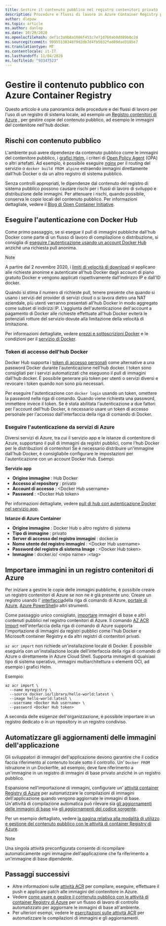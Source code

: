 ```yaml
---
title: Gestire il contenuto pubblico nel registro contenitori privato
description: Procedure e flussi di lavoro in Azure Container Registry per gestire le dipendenze da immagini pubbliche dall'hub Docker e da altri contenuti pubblici
author: dlepow
ms.topic: article
ms.author: danlep
ms.date: 10/29/2020
ms.openlocfilehash: def1c3a9b8a1086f453c7e71d766ab0dd89b0c2d
ms.sourcegitcommit: 99955130348f9d2db7d4fb5032fad89dad3185e7
ms.translationtype: MT
ms.contentlocale: it-IT
ms.lasthandoff: 11/04/2020
ms.locfileid: "93347523"
---
```

# <a name="manage-public-content-with-azure-container-registry"></a>Gestire il contenuto pubblico con Azure Container Registry

Questo articolo è una panoramica delle procedure e dei flussi di lavoro per l'uso di un registro di sistema locale, ad esempio un [Registro contenitori di Azure](container-registry-intro.md) , per gestire copie del contenuto pubblico, ad esempio le immagini del contenitore nell'hub docker. 


## <a name="risks-with-public-content"></a>Rischi con contenuto pubblico

L'ambiente può avere dipendenze da contenuto pubblico come le immagini del contenitore pubblico, i [grafici Helm](https://helm.sh/), i criteri di [Open Policy Agent](https://www.openpolicyagent.org/) (OPA) o altri artefatti. Ad esempio, è possibile eseguire [nginx](https://hub.docker.com/_/nginx) per il routing del servizio o `docker build FROM alpine` estraendo immagini direttamente dall'hub Docker o da un altro registro di sistema pubblico. 

Senza controlli appropriati, le dipendenze dal contenuto del registro di sistema pubblico possono causare rischi per i flussi di lavoro di sviluppo e distribuzione delle immagini. Per attenuare i rischi, quando possibile, conserva le copie locali del contenuto pubblico. Per informazioni dettagliate, vedere il [Blog di Open Container Initiative](https://opencontainers.org/posts/blog/2020-10-30-consuming-public-content/). 

## <a name="authenticate-with-docker-hub"></a>Eseguire l'autenticazione con Docker Hub

Come primo passaggio, se si esegue il pull di immagini pubbliche dall'hub Docker come parte di un flusso di lavoro di compilazione o distribuzione, si consiglia di [eseguire l'autenticazione usando un account Docker Hub](https://docs.docker.com/docker-hub/download-rate-limit/#how-do-i-authenticate-pull-requests) anziché una richiesta pull anonima.

> [!NOTE]
> A partire dal 2 novembre 2020, i [limiti di velocità di download](https://docs.docker.com/docker-hub/download-rate-limit) si applicano alle richieste anonime e autenticate all'hub Docker dagli account di piano gratuito Docker e vengono applicati rispettivamente dall'indirizzo IP e dall'ID docker. 
>
> Quando si stima il numero di richieste pull, tenere presente che quando si usano i servizi del provider di servizi cloud o si lavora dietro una NAT aziendale, più utenti verranno presentati all'hub Docker in modo aggregato come subset di indirizzi IP. L'aggiunta dell'autenticazione dell'account a pagamento di Docker alle richieste effettuate all'hub Docker eviterà le potenziali rotture del servizio dovute alla limitazione della velocità di limitazione.
>
> Per informazioni dettagliate, vedere [prezzi e sottoscrizioni Docker](https://www.docker.com/pricing) e le condizioni per il [servizio di Docker](https://www.docker.com/legal/docker-terms-service).

### <a name="docker-hub-access-token"></a>Token di accesso dell'hub Docker

Docker Hub supporta i [token di accesso personali](https://docs.docker.com/docker-hub/access-tokens/) come alternative a una password Docker durante l'autenticazione nell'hub docker. I token sono consigliati per i servizi automatizzati che eseguono il pull di immagini dall'hub docker. È possibile generare più token per utenti o servizi diversi e revocare i token quando non sono più necessari.

Per eseguire l'autenticazione con `docker login` usando un token, omettere la password nella riga di comando. Quando viene richiesta una password, immettere invece il token. Se è stata abilitata l'autenticazione a due fattori per l'account dell'hub Docker, è necessario usare un token di accesso personale per l'accesso dall'interfaccia della riga di comando di Docker.

### <a name="authenticate-from-azure-services"></a>Eseguire l'autenticazione da servizi di Azure

Diversi servizi di Azure, tra cui il servizio app e le istanze di contenitore di Azure, supportano il pull di immagini da registri pubblici, come l'hub Docker per le distribuzioni di contenitori Se è necessario distribuire un'immagine dall'hub Docker, è consigliabile configurare le impostazioni per l'autenticazione con un account Docker Hub. Esempi:

**Servizio app**

* **Origine immagine** : Hub Docker
* **Accesso al repository** : privato
* **Account di accesso** : \<Docker Hub username>
* **Password** : \<Docker Hub token>

Per informazioni dettagliate, vedere [pull di hub con autenticazione Docker nel servizio app](https://azure.github.io/AppService/2020/10/15/Docker-Hub-authenticated-pulls-on-App-Service.html).

**Istanze di Azure Container**

* **Origine immagine** : Docker Hub o altro registro di sistema
* **Tipo di immagine** : privato
* **Server di accesso del registro immagini** : docker.io
* **Nome utente del registro immagini** : \<Docker Hub username>
* **Password del registro di sistema Image** : \<Docker Hub token>
* **Immagine** : docker.io/ \<repo name\> :\<tag>

## <a name="import-images-to-an-azure-container-registry"></a>Importare immagini in un registro contenitori di Azure
 
Per iniziare a gestire le copie delle immagini pubbliche, è possibile creare un registro contenitori di Azure se non ne è già presente uno. Creare un registro usando l' [interfaccia](container-registry-get-started-azure-cli.md)della riga di comando di Azure, [portale di Azure](container-registry-get-started-portal.md), [Azure PowerShell](container-registry-get-started-powershell.md)o altri strumenti. 

Come passaggio unico consigliato, [importare](container-registry-import-images.md) immagini di base e altri contenuti pubblici nel registro contenitori di Azure. Il comando [AZ ACR Import](/cli/azure/acr#az_acr_import) nell'interfaccia della riga di comando di Azure supporta l'importazione di immagini da registri pubblici come l'hub Docker e Microsoft container Registry e da altri registri di contenitori privati. 

`az acr import` non richiede un'installazione locale di Docker. È possibile eseguirla con un'installazione locale dell'interfaccia della riga di comando di Azure o direttamente in Azure Cloud Shell. Supporta immagini di qualsiasi tipo di sistema operativo, immagini multiarchitettura o elementi OCI, ad esempio i grafici Helm.

Esempio:

```azurecli-interactive
az acr import \
  --name myregistry \
  --source docker.io/library/hello-world:latest \
  --image hello-world:latest \
  --username <Docker Hub username> \
  --password <Docker Hub token>
```

A seconda delle esigenze dell'organizzazione, è possibile importare in un registro dedicato o in un repository in un registro condiviso.

## <a name="automate-application-image-updates"></a>Automatizzare gli aggiornamenti delle immagini dell'applicazione

Gli sviluppatori di immagini dell'applicazione devono garantire che il codice faccia riferimento al contenuto locale sotto il controllo. Un' `Docker FROM` istruzione in un Dockerfile, ad esempio, deve fare riferimento a un'immagine in un registro di immagini di base privato anziché in un registro pubblico. 

Espansione nell'importazione di immagini, configurare un' [attività container Registry di Azure](container-registry-tasks-overview.md) per automatizzare le compilazioni di immagini dell'applicazione quando vengono aggiornate le immagini di base. Un'attività di compilazione automatica può rilevare sia [gli aggiornamenti delle immagini di base](container-registry-tasks-base-images.md) sia [gli aggiornamenti del codice sorgente](container-registry-tasks-overview.md#trigger-task-on-source-code-update).

Per un esempio dettagliato, vedere [la pagina relativa alla modalità di utilizzo e gestione del contenuto pubblico con le attività di container Registry di Azure](tasks-consume-public-content.md). 

> [!NOTE]
> Una singola attività preconfigurata consente di ricompilare automaticamente ogni immagine dell'applicazione che fa riferimento a un'immagine di base dipendente. 
 
## <a name="next-steps"></a>Passaggi successivi
 
* Altre informazioni sulle [attività ACR](container-registry-tasks-overview.md) per compilare, eseguire, effettuare il push e applicare patch alle immagini del contenitore in Azure.
* Vedere [come usare e gestire il contenuto pubblico con le attività di container Registry di Azure](tasks-consume-public-content.md) per un flusso di lavoro di controllo automatizzato per aggiornare le immagini di base all'ambiente. 
* Per ulteriori esempi, vedere le [esercitazioni sulle attività ACR](container-registry-tutorial-quick-task.md) per automatizzare le compilazioni di immagini e gli aggiornamenti.
